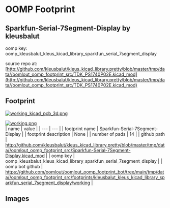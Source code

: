 # OOMP Footprint  
## Sparkfun-Serial-7Segment-Display  by kleusbalut  
  
oomp key: oomp_kleusbalut_kleus_kicad_library_sparkfun_serial_7segment_display  
  
source repo at: [http://github.com/kleusbalut/kleus_kicad_library.pretty/blob/master/tmp/data//oomlout_oomp_footprint_src/TDK_PS1740P02E.kicad_mod](http://github.com/kleusbalut/kleus_kicad_library.pretty/blob/master/tmp/data//oomlout_oomp_footprint_src/TDK_PS1740P02E.kicad_mod)  
## Footprint  
  
[![working_kicad_pcb_3d.png](working_kicad_pcb_3d_600.png)](working_kicad_pcb_3d.png)  
  
[![working.png](working_600.png)](working.png)  
| name | value | 
| --- | --- | 
| footprint name | Sparkfun-Serial-7Segment-Display | 
| footprint description | None | 
| number of pads | 14 | 
| github path | http://github.com/kleusbalut/kleus_kicad_library.pretty/blob/master/tmp/data//oomlout_oomp_footprint_src/Sparkfun-Serial-7Segment-Display.kicad_mod | 
| oomp key | oomp_kleusbalut_kleus_kicad_library_sparkfun_serial_7segment_display | 
| oomp bot github | https://github.com/oomlout/oomlout_oomp_footprint_bot/tree/main/tmp/data//oomlout_oomp_footprint_src/footprints/kleusbalut_kleus_kicad_library_sparkfun_serial_7segment_display/working | 
## Images  
